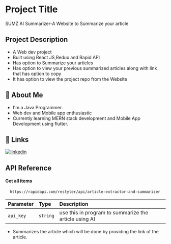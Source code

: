 
# Project Title
SUMZ AI Summarizer-A Website to Summarize your article



## Project Description
* A Web dev project
* Built using React JS,Redux and Rapid API
* Has option to Summarize your articles
* Has option to view your previous summarized articles along with link that has option to copy
* It has option to view the project repo from the Website



## 🚀 About Me
* I'm a Java Programmer.
* Web dev and Mobile app enthusiastic 
* Currently learning MERN stack development and Mobile App Development using flutter.
## 🔗 Links
[![linkedin](https://img.shields.io/badge/linkedin-0A66C2?style=for-the-badge&logo=linkedin&logoColor=white)](https://www.linkedin.com/in/karthick-kumar-sm)
## API Reference

#### Get all items

```https
  https://rapidapi.com/restyler/api/article-extractor-and-summarizer
```

| Parameter | Type     | Description                |
| :-------- | :------- | :------------------------- |
| `api_key` | `string` | use this in program to summarize the article using AI|

* Summarizes the article which will be done by providing the link of the article.
